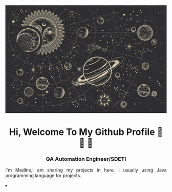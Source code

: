<img src="https://github.com/medineAnna/medineAnna/blob/main/_.jpeg?raw=true">

<h1 align="center">Hi, Welcome To My Github Profile 👋 👋 👋</h1>

<h3 align="center">QA Automation Engineer/SDETI</h3>

<p align="justify">I'm Medine,I am sharing my projects in here. I usually using Java programming language for projects.</p>

<u1>
  <li></li>
  </u1>
